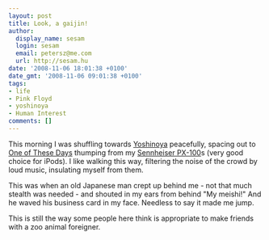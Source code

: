 ```yaml
---
layout: post
title: Look, a gaijin!
author:
  display_name: sesam
  login: sesam
  email: petersz@me.com
  url: http://sesam.hu
date: '2008-11-06 18:01:38 +0100'
date_gmt: '2008-11-06 09:01:38 +0100'
tags:
- life
- Pink Floyd
- yoshinoya
- Human Interest
comments: []
---
```


This morning I was shuffling towards [Yoshinoya](http://en.wikipedia.org/wiki/Yoshinoya) peacefully, spacing out to [One of These Days](http://www.last.fm/music/Pink+Floyd/_/One+of+These+Days) thumping from my [Sennheiser PX-100](http://www.headphone.com/guide/by-manufacturer/sennheiser/sennheiser-px-100.php)s (very good choice for iPods). I like walking this way, filtering the noise of the crowd by loud music, insulating myself from them.

This was when an old Japanese man crept up behind me - not that much stealth was needed - and shouted in my ears from behind "My meishi!" And he waved his business card in my face. Needless to say it made me jump.

This is still the way some people here think is appropriate to make friends with a zoo animal foreigner.
